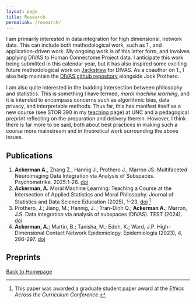 ```yaml
---
layout: page
title: Research
permalink: /research/
---
```


I am primarily interested in data integration for high dimensional, network data.  This can include both methodological work, such as 1., and application-driven work.  My ongoing work is of this latter form, and involves applying DIVAS to Human Connectome Project data.  I anticipate this work being submitted in this calendar year, but it has also inspired some exciting future methodological work on
[Jackstraw](https://www.sciencedirect.com/science/article/abs/pii/S0167947322002298) for DIVAS.  As a coauthor on 1., I also help maintain the [DIVAS github repository](https://github.com/atacker22dw/DIVAS2021) alongside Jack Prothero.

I am also quite interested in the budding intersection between philosophy and statistics.  This is something I have termed, *moral machine learning*, and it is intended to encompass concerns such as algorithmic bias, data privacy, and interpretable methods.  Thus far, this has manifest itself as a new course (see STOR 390 in my [teaching](teaching.md) page) at UNC and a pedagogical preprint reflecting on the preparation and delivery therein.  However, I think there is far more to be said, both about best practices in making such a course more mainstream and in theoretical work surrounding the above issues. 



## Publications

1. **Ackerman A.**, Zhang Z., Hannig J., Prothero J., Marron JS. Multifaceted Neuroimaging Data Integration via Analysis of Subspaces. Psychometrika. 2025:1-26. [doi](https://doi.org/10.1017/psy.2025.10020)
2. **Ackerman, A.** Moral Machine Learning: Teaching a Course at the Intersection of Applied Statistics and Moral Philosophy. Journal of Statistics and Data Science Education (2025), 1–23. [doi](https://doi.org/10.1080/26939169.2025.2485239) [^1]
3.	Prothero, J.;  Jiang, M.;  Hannig, J. ; Tran-Dinh Q.; **Ackerman A.**;  Marron, J.S.  Data integration via analysis of subspaces (DIVAS). TEST (2024). [doi](https://doi.org/10.1007/s11749-024-00923-z)
4. **Ackerman, A.**; Martin, B.; Tanisha, M.; Edoh, K.; Ward, J.P. High-Dimensional Contact Network Epidemiology. Epidemiologia (2023), 4, 286-297. [doi](https://doi.org/10.3390/epidemiologia4030029)


## Preprints

[^1]: This paper was awarded a graduate student paper award at the *Ethics Across the Curriculum Conference*. 

[Back to Homepage](index.md)
